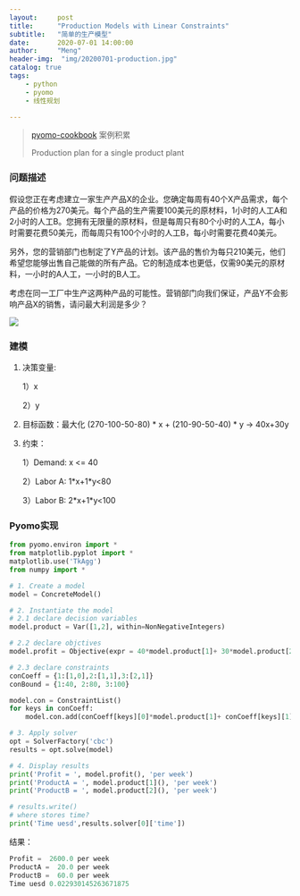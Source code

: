 ```yaml
---
layout:     post
title:      "Production Models with Linear Constraints"
subtitle:   "简单的生产模型"
date:       2020-07-01 14:00:00
author:     "Meng"
header-img:  "img/20200701-production.jpg"
catalog: true
tags:
    - python
    - pyomo
    - 线性规划

---
```




> [pyomo-cookbook](https://nbviewer.jupyter.org/github/jckantor/ND-Pyomo-Cookbook/blob/master/notebooks/02.01-Production-Models-with-Linear-Constraints.ipynb#Example:-Production-plan-for-a-single-product-plant) 案例积累 
>
> Production plan for a single product plant



### 问题描述

​	假设您正在考虑建立一家生产产品X的企业。您确定每周有40个X产品需求，每个产品的价格为270美元。每个产品的生产需要100美元的原材料，1小时的人工A和2小时的人工B。您拥有无限量的原材料，但是每周只有80个小时的人工A，每小时需要花费50美元，而每周只有100个小时的人工B，每小时需要花费40美元。

​	另外，您的营销部门也制定了Y产品的计划。该产品的售价为每只210美元，他们希望您能够出售自己能做的所有产品。它的制造成本也更低，仅需90美元的原材料，一小时的A人工，一小时的B人工。

​	考虑在同一工厂中生产这两种产品的可能性。营销部门向我们保证，产品Y不会影响产品X的销售，请问最大利润是多少？

![](https://tva1.sinaimg.cn/large/007S8ZIlly1ggbgbrm0uzj31ds0iwgp9.jpg)

### 建模

1. 决策变量:

   1）x

   2）y

2. 目标函数：最大化  (270-100-50-80) * x + (210-90-50-40) * y  -> 40x+30y              

3. 约束：

   1）Demand: x <= 40

   2）Labor A: 1\*x+1\*y<80

   3）Labor B: 2\*x+1\*y<100

   


### Pyomo实现

```python
from pyomo.environ import *
from matplotlib.pyplot import *
matplotlib.use('TkAgg')
from numpy import *

# 1. Create a model
model = ConcreteModel()

# 2. Instantiate the model
# 2.1 declare decision variables
model.product = Var([1,2], within=NonNegativeIntegers)

# 2.2 declare objctives
model.profit = Objective(expr = 40*model.product[1]+ 30*model.product[2],sense = maximize)

# 2.3 declare constraints
conCoeff = {1:[1,0],2:[1,1],3:[2,1]}
conBound = {1:40, 2:80, 3:100}

model.con = ConstraintList()
for keys in conCoeff:
    model.con.add(conCoeff[keys][0]*model.product[1]+ conCoeff[keys][1]*model.product[2]<= conBound[keys])

# 3. Apply solver
opt = SolverFactory('cbc')
results = opt.solve(model)

# 4. Display results
print('Profit = ', model.profit(), 'per week')
print('ProductA = ', model.product[1](), 'per week')
print('ProductB = ', model.product[2](), 'per week')

# results.write()
# where stores time?
print('Time uesd',results.solver[0]['time'])

```



结果： 

```python
Profit =  2600.0 per week
ProductA =  20.0 per week
ProductB =  60.0 per week
Time uesd 0.022930145263671875
```

